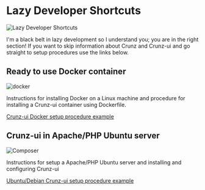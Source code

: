 # Lazy Developer Shortcuts

![Lazy Developer Shortcuts](https://user-images.githubusercontent.com/9921890/160165019-4c163fd7-cc5e-4b89-ade2-dcdfbbc9df30.png)

I'm a black belt in lazy development so I understand you; you are in the right section! If you want to skip information about Crunz and Crunz-ui and go straight to setup procedures use the links below.

## Ready to use Docker container

![docker](https://user-images.githubusercontent.com/9921890/160177107-15558348-d185-448d-8113-74fe700bd9f7.png)

Instructions for installing Docker on a Linux machine and procedure for installing a Crunz-ui container using Dockerfile.

[Crunz-ui Docker setup procedure example](DOCKER_EXPL.md)

## Crunz-ui in Apache/PHP Ubuntu server

![Composer](https://user-images.githubusercontent.com/9921890/161096990-07c1a090-bfc7-4a2f-b2c6-824f92d6b9f5.png)

Instructions for setup a Apache/PHP Ubuntu server and installing and configuring Crunz-ui

[Ubuntu/Debian Crunz-ui setup procedure example](UBUNTU_EXPL.md)
